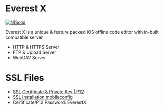 # Everest X

[![N|Solid](https://upload.wikimedia.org/wikipedia/commons/3/3c/Download_on_the_App_Store_Badge.svg)](https://itunes.apple.com/us/app/everest-x/id1335468125?mt=8)

Everest X is a unique & feature packed iOS offline code editor with in-built compatible server

  - HTTP & HTTPS Server
  - FTP & Upload Server
  - WebDAV Server

# SSL Files

  - [SSL Certificate & Private Key | P12](http://udid.pro/EverestX.p12)
  - [SSL Installation mobileconfig](http://udid.pro/EverestXSSL.mobileconfig)
  - Certificate/P12 Password: EverestX
